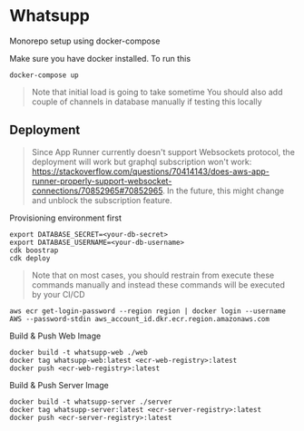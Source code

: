 # Whatsupp

Monorepo setup using docker-compose

Make sure you have docker installed. To run this

```shell
docker-compose up
```

> Note that initial load is going to take sometime
> You should also add couple of channels in database manually if testing this locally

## Deployment

> Since App Runner currently doesn't support Websockets protocol, the deployment will work but graphql subscription won't work: https://stackoverflow.com/questions/70414143/does-aws-app-runner-properly-support-websocket-connections/70852965#70852965. In the future, this might change and unblock the subscription feature.

Provisioning environment first

```
export DATABASE_SECRET=<your-db-secret>
export DATABASE_USERNAME=<your-db-username>
cdk boostrap
cdk deploy
```

> Note that on most cases, you should restrain from execute these commands manually and instead these commands will be executed by your CI/CD

```
aws ecr get-login-password --region region | docker login --username AWS --password-stdin aws_account_id.dkr.ecr.region.amazonaws.com
```

Build & Push Web Image

```
docker build -t whatsupp-web ./web
docker tag whatsupp-web:latest <ecr-web-registry>:latest
docker push <ecr-web-registry>:latest
```

Build & Push Server Image

```
docker build -t whatsupp-server ./server
docker tag whatsupp-server:latest <ecr-server-registry>:latest
docker push <ecr-server-registry>:latest
```
